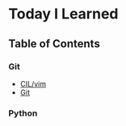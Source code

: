 # Today I Learned



## Table of Contents

### Git

* [CIL/vim](https://github.com/hongjy127/TIL/blob/master/git/CLI.md)
* [Git](https://github.com/hongjy127/TIL/blob/master/git/basic.md)

### Python

